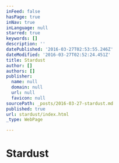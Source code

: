 ```yaml
---
inFeed: false
hasPage: true
inNav: true
inLanguage: null
starred: true
keywords: []
description: ''
datePublished: '2016-03-27T02:53:55.246Z'
dateModified: '2016-03-27T02:52:24.451Z'
title: Stardust
author: []
authors: []
publisher:
  name: null
  domain: null
  url: null
  favicon: null
sourcePath: _posts/2016-03-27-stardust.md
published: true
url: stardust/index.html
_type: WebPage

---
```

# Stardust